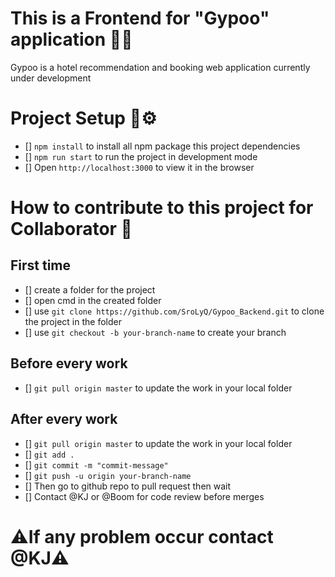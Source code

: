 # This is a Frontend for "Gypoo" application 🌅🏨

Gypoo is a hotel recommendation and booking web application currently under development

# Project Setup 🧰⚙️

- [] `npm install` to install all npm package this project dependencies
- [] `npm run start` to run the project in development mode
- [] Open `http://localhost:3000` to view it in the browser

# How to contribute to this project for Collaborator 👥

## First time

- [] create a folder for the project
- [] open cmd in the created folder
- [] use `git clone https://github.com/SroLyQ/Gypoo_Backend.git` to clone the project in the folder
- [] use `git checkout -b your-branch-name` to create your branch

## Before every work

- [] `git pull origin master` to update the work in your local folder

## After every work

- [] `git pull origin master` to update the work in your local folder
- [] `git add .`
- [] `git commit -m "commit-message"`
- [] `git push -u origin your-branch-name`
- [] Then go to github repo to pull request then wait
- [] Contact @KJ or @Boom for code review before merges

# ⚠️If any problem occur contact @KJ⚠️
